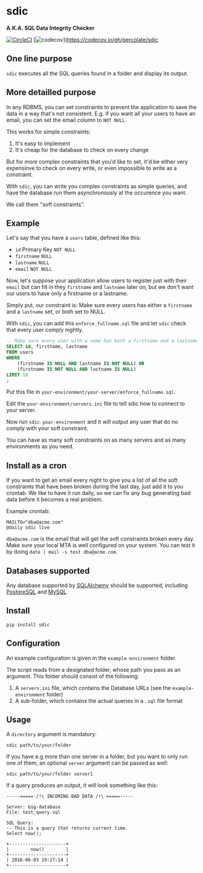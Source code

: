 # sdic

__A.K.A. SQL Data Integrity Checker__

[![CircleCI](https://circleci.com/gh/percolate/sdic.svg?style=svg)](https://circleci.com/gh/percolate/sdic)
[![codecov](https://codecov.io/gh/percolate/sdic/branch/master/graph/badge.svg)](https://codecov.io/gh/percolate/sdic

## One line purpose

`sdic` executes all the SQL queries found in a folder and display its output.

## More detailled purpose

In any RDBMS, you can set constraints to prevent the application to save the
data in a way that's not consistent. E.g. if you want all your users to have an
email, you can set the email column to `NOT NULL`.

This works for simple constraints:

1. It's easy to implement
1. It's cheap for the database to check on every change

But for more complex constraints that you'd like to set, it'd be either very
expensinve to check on every write, or even impossible to write as a
constraint.

With `sdic`, you can write you complex constraints as simple queries, and have
the database run them asynchronously at the occurence you want.

We call them "soft constraints".

## Example

Let's say that you have a `users` table, defined like this:

- `id` Primary Key `NOT NULL`
- `firstname` `NULL`
- `lastname` `NULL`
- `email` `NOT NULL`

Now, let's suppose your application allow users to register just with their
`email` but can fill in they `firstname` and `lastname` later on, but we don't
want our users to have only a firstname or a lastname.

Simply put, our constraint is: Make sure every users has either a `firstname`
and a `lastname` set, or both set to NULL.

With `sdic`, you can add this `enforce_fullname.sql` file and let `sdic` check
that every user comply nightly.

```sql
-- Make sure every user with a name has both a firstname and a lastname
SELECT id, firstname, lastname
FROM users
WHERE
    (firstname IS NULL AND lastname IS NOT NULL) OR
    (firstname IS NOT NULL AND lastname IS NULL)
LIMIT 10
;
```

Put this file in `your-environment/your-server/enforce_fullname.sql`.

Edit the `your-environment/servers.ini` file to tell sdic how to connect to
your server.

Now run `sdic your-environment` and it will output any user that do no comply
with your soft constraint.

You can have as many soft constraints on as many servers and as many
environments as you need.

## Install as a cron

If you want to get an email every night to give you a list of all the soft
constraints that have been broken during the last day, just add it to you
crontab. We like to have it run daily, so we can fix any bug generating bad
data before it becomes a real problem.

Example crontab:
```
MAILTO="dba@acme.com"
@daily sdic live
```

`dba@acme.com` is the email that will get the soft constraints broken every
day. Make sure your local MTA is well configured on your system. You can test
it by doing `date | mail -s test dba@acme.com`.

## Databases supported

Any database supported by [SQLAlchemy](http://www.sqlalchemy.org/) should be
supported, including [PostgreSQL](https://www.postgresql.org/) and
[MySQL](https://www.mysql.com/).

## Install

`pip install sdic`

## Configuration

An example configuration is given in the `example-environment` folder.

The script reads from a designated folder, whose path you pass as an argument.
This folder should consist of the following:

1. A `servers.ini` file, which contains the Database URLs (see the
`example-environment` folder)
1. A sub-folder, which contains the actual queries in a `.sql` file format

## Usage

A `directory` argument is mandatory:

`sdic path/to/your/folder`

If you have e.g more than one server in a folder, but you want to
only run one of them, an optional `server` argument can be passed as well:

`sdic path/to/your/folder server1`

If a query produces an output, it will look something like this:

```
-----===== /!\ INCOMING BAD DATA /!\ =====-----

Server: big-database
File: test_query.sql

SQL Query:
-- This is a query that returns current time.
Select now();

+---------------------+
|        now()        |
+---------------------+
| 2016-06-03 19:27:14 |
+---------------------+
```
